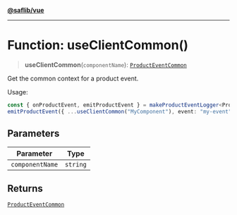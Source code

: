 [**@saflib/vue**](../index.md)

***

# Function: useClientCommon()

> **useClientCommon**(`componentName`): [`ProductEventCommon`](../type-aliases/ProductEventCommon.md)

Get the common context for a product event.

Usage:
```ts
const { onProductEvent, emitProductEvent } = makeProductEventLogger<ProductEvent>();
emitProductEvent({ ...useClientCommon("MyComponent"), event: "my-event" });
```

## Parameters

| Parameter | Type |
| ------ | ------ |
| `componentName` | `string` |

## Returns

[`ProductEventCommon`](../type-aliases/ProductEventCommon.md)
